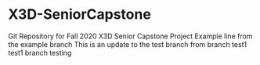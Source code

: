 # X3D-SeniorCapstone
Git Repository for Fall 2020 X3D Senior Capstone Project
Example line from the example branch
This is an update to the test branch from branch test1
test1 branch testing